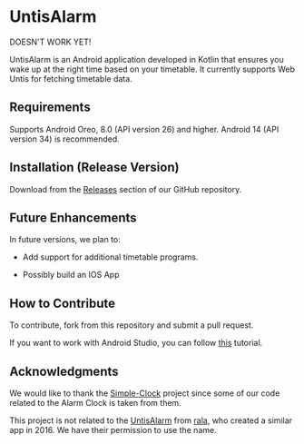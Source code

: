 # UntisAlarm

DOESN'T WORK YET!

UntisAlarm is an Android application developed in Kotlin that ensures you wake up at the right time
based on your timetable. It currently supports Web Untis for fetching timetable data.

## Requirements

Supports Android Oreo, 8.0 (API version 26) and higher. Android 14 (API version 34) is recommended.

## Installation (Release Version)

Download from the [Releases](https://github.com/TheRedLion/UntisAlarm/releases) section of our
GitHub repository.

## Future Enhancements

In future versions, we plan to:

- Add support for additional timetable programs.

- Possibly build an IOS App

## How to Contribute

To contribute, fork from this repository and submit a pull request.

If you want to work with Android Studio, you can
follow [this](https://getstream.io/blog/use-github-android-studio/) tutorial.

## Acknowledgments

We would like to thank the [Simple-Clock](https://github.com/SimpleMobileTools/Simple-Clock) project
since some of our code related to the Alarm Clock is taken from them.

This project is not related to the [UntisAlarm](https://www.rala.io/app/untisAlarm)
from [rala](https://www.rala.io), who
created a similar app in 2016. We have their permission to use the name.
